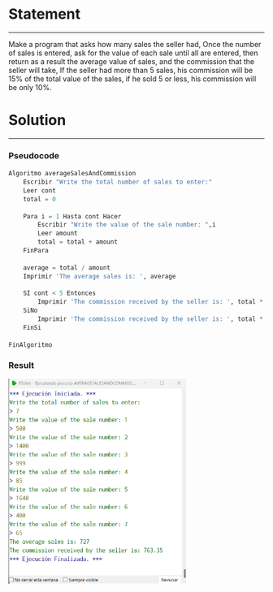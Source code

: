 # Statement
---

Make a program that asks how many sales the seller had, Once the number of sales is entered, ask for the value of each sale until all are entered, then return as a result the average value of sales, and the commission that the seller will take, If the seller had more than 5 sales, his commission will be 15% of the total value of the sales, if he sold 5 or less, his commission will be only 10%.

# Solution
---
### Pseudocode
```python
Algoritmo averageSalesAndCommission
	Escribir "Write the total number of sales to enter:"
	Leer cont
	total = 0
	
	Para i = 1 Hasta cont Hacer
		Escribir "Write the value of the sale number: ",i
		Leer amount
		total = total + amount
	FinPara
	
	average = total / amount 
	Imprimir 'The average sales is: ', average
	
	SI cont < 5 Entonces
		Imprimir 'The commission received by the seller is: ', total * 0.10
	SiNo
		Imprimir 'The commission received by the seller is: ', total * 0.15
	FinSi
	
FinAlgoritmo
```

### Result

<img src="./../Images/comission.png" alt="drawing" style="width:350px;"/><br>